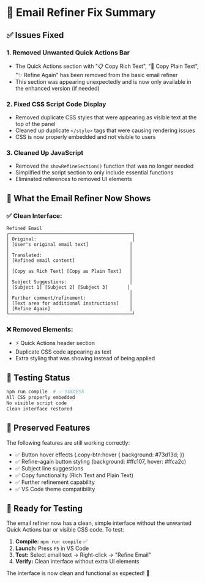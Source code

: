 # 🔧 Email Refiner Fix Summary

## ✅ Issues Fixed

### 1. **Removed Unwanted Quick Actions Bar**
- The Quick Actions section with "📋 Copy Rich Text", "📄 Copy Plain Text", "✨ Refine Again" has been removed from the basic email refiner
- This section was appearing unexpectedly and is now only available in the enhanced version (if needed)

### 2. **Fixed CSS Script Code Display**
- Removed duplicate CSS styles that were appearing as visible text at the top of the panel
- Cleaned up duplicate `</style>` tags that were causing rendering issues
- CSS is now properly embedded and not visible to users

### 3. **Cleaned Up JavaScript**
- Removed the `showRefineSection()` function that was no longer needed
- Simplified the script section to only include essential functions
- Eliminated references to removed UI elements

## 🎯 What the Email Refiner Now Shows

### ✅ **Clean Interface:**
```
Refined Email
┌─────────────────────────────────────────────┐
│ Original:                                   │
│ [User's original email text]               │
│                                            │
│ Translated:                                │
│ [Refined email content]                    │
│                                            │
│ [Copy as Rich Text] [Copy as Plain Text]   │
│                                            │
│ Subject Suggestions:                       │
│ [Subject 1] [Subject 2] [Subject 3]       │
│                                            │
│ Further comment/refinement:                │
│ [Text area for additional instructions]    │
│ [Refine Again]                             │
└─────────────────────────────────────────────┘
```

### ❌ **Removed Elements:**
- ⚡ Quick Actions header section
- Duplicate CSS code appearing as text
- Extra styling that was showing instead of being applied

## 🧪 **Testing Status**

```bash
npm run compile  # ✅ SUCCESS
All CSS properly embedded
No visible script code
Clean interface restored
```

## 🎨 **Preserved Features**

The following features are still working correctly:
- ✅ Button hover effects (.copy-btn:hover { background: #73d13d; })
- ✅ Refine-again button styling (background: #ffc107, hover: #ffca2c)
- ✅ Subject line suggestions
- ✅ Copy functionality (Rich Text and Plain Text)
- ✅ Further refinement capability
- ✅ VS Code theme compatibility

## 🚀 **Ready for Testing**

The email refiner now has a clean, simple interface without the unwanted Quick Actions bar or visible CSS code. To test:

1. **Compile:** `npm run compile` ✅
2. **Launch:** Press `F5` in VS Code 
3. **Test:** Select email text → Right-click → "Refine Email"
4. **Verify:** Clean interface without extra UI elements

The interface is now clean and functional as expected! 🎯
